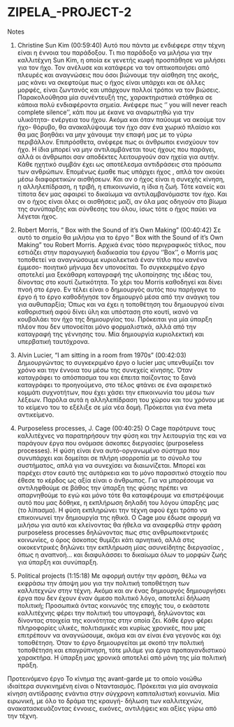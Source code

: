 # ZIPELA_-PROJECT-2
Notes


1.	Christine Sun Kim (00:59:40)
Αυτό που πάντα με ενδιέφερε στην τέχνη είναι η έννοια του παράδοξου. Τι πιο παράδοξο να μιλήσω για την καλλιτέχνη Sun Kim, η οποία εκ γενετής κωφή  προσπάθησε να μιλήσει για τον ήχο. Τον ανέλυσε και κατάφερε να τον οπτικοποιήσει από πλευρές και αναγνώσεις που όσοι βιώνουμε την αίσθηση της ακοής, μας κάνει να σκεφτούμε πως ο ήχος είναι υπάρχει και σε άλλες μορφές, είναι ζωντανός και υπάρχουν πολλοί τρόποι να τον βιώσεις.
Παρακολούθησα μία συνέντευξή της, χαρακτηριστικά στάθηκα σε κάποια πολύ ενδιαφέροντα σημεία. Ανέφερε πως ‘’ you will never reach complete silence’’, κάτι που με έκανε να αναρωτηθώ για την υλικότητα- ενέργεια του ήχου. Ακόμα και όταν παύουμε να ακούμε τον ήχο- θόρυβο, θα ανακαλύψουμε τον ήχο σαν ένα χωρικό πλαίσιο και θα μας βοηθάει να μην χάνουμε την επαφή μας με το γύρω περιβάλλον. Επιπρόσθετα, ανέφερε πως οι άνθρωποι ενισχύουν τον ήχο. Η ίδια μπορεί να μην αντιλαμβάνεται τους ήχους που παράγει, αλλά οι άνθρωποι σαν αποδέκτες λειτουργούν σαν ηχεία για αυτήν. Κάθε ηχητικό συμβάν έχει ως αποτέλεσμα αντιδράσεις στα πρόσωπα των ανθρώπων. Επομένως έμαθε πως υπάρχει ήχος , απλά τον ακούει μέσω διαφορετικών αισθήσεων. Και αν ο ήχος είναι η συνεχής κίνηση, η αλληλεπίδραση, η τριβή, η επικοινωνία, η ίδια η ζωή. Τότε κανείς και τίποτα δεν μας αφαιρεί το δικαίωμα να αντιλαμβανόμαστε τον ήχο. Και αν ο ήχος είναι όλες οι αισθήσεις μαζί, αν όλα μας οδηγούν στο βίωμα της συνύπαρξης και σύνθεσης του όλου, ίσως τότε ο ήχος παύει να λέγεται ήχος.

2.	Robert Morris, “ Box with the Sound of it’s Own Making” (00:40:42)
Σε αυτό το σημείο θα μιλήσω για το έργο “ Box with the Sound of it’s Own Making” του Robert  Morris. Αρχικά ένας τόσο περιγραφικός τίτλος, που εστιάζει στην παραγωγική διαδικασία του έργου ‘’Box’’, ο Morris μας τοποθετεί να αναγνώσουμε κυριολεκτικά έναν τίτλο που κανένα έμμεσο- ποιητικό μήνυμα δεν υπονοείται. Το συγκεκριμένο έργο αποτελεί μια ξεκάθαρη καταγραφή της υλοποίησης της ιδέας του, δίνοντας στο κουτί ζωτικότητα. Το χέρι του Morris καθοδηγεί και δίνει πνοή στο έργο. Εν τέλει είναι ο δημιουργός αυτός που παρήγαγε το έργο ή το έργο καθοδήγησε τον δημιουργό μέσα από την ανάγκη του για αυθυπαρξία; Όπως και να έχει η τοποθέτηση του δημιουργού είναι καθοριστική αφού δίνει ύλη και υπόσταση στο κουτί, ικανό να κουβαλάει τον ήχο της δημιουργίας του. Πρόκειται για μία ύπαρξη πλέον που δεν υπονοείται μόνο φορμαλιστικά, αλλά από την καταγραφή της γέννησης του. Μία δημιουργία κυριολεκτική και υπερβατική ταυτόχρονα.

3.	Alvin Lucier,  “I am sitting in a room from 1970s” (00:42:03)
Δημιουργώντας το συγκεκριμένο έργο ο lucier μας υπενθυμίζει τον χρόνο και την έννοια του μέσω της συνεχείς κίνησης. Όταν καταγράφει το απόσπασμα του και έπειτα παίζοντας το ξανά καταγράφει το προηγούμενο, στο τέλος φτάνει σε ένα αφαιρετικό κομμάτι συχνοτήτων, που έχει χάσει την επικοινωνία του μέσω των λέξεων. Παρόλα αυτά η αλληλεπίδραση του χώρου και του χρόνου με το κείμενο του το εξέλιξε σε μία νέα δομή. Πρόκειται για ένα meta αντικείμενο.


4.	Purposeless processes, J. Cage (00:40:25)
O Cage παρότρυνε τους καλλιτέχνες να παρατηρήσουν την φύση και την λειτουργία της και να παράγουν έργα που ονόμασε άσκοπες διεργασίες (purposeless processes). Η φύση είναι ένα αυτό-οργανωμένο σύστημα που συνυπάρχει και δομείται σε πλήρη ισορροπία με το σύνολο του συστήματος, απλά για να συνεχίσει να διαιωνίζεται. Μπορεί και παρέχει στον εαυτό της αυτάρκεια και το μόνο παρασιτικό στοιχείο που έθεσε το κέρδος ως αξία είναι ο άνθρωπος. Για να μπορέσουμε να αντιληφθούμε σε βάθος την ύπαρξη της φύσης πρέπει να απαρνηθούμε το εγώ και μόνο τότε θα καταφέρουμε να επιστρέψουμε αυτό που μας δόθηκε, η εκπλήρωση δηλαδή του λόγου ύπαρξης μας (το λίπασμα). Η φύση εκπληρώνει την τέχνη αφού έχει τρόπο να επικοινωνεί την δημιουργία της ηθικά. Ο Cage μου έδωσε αφορμή να μιλήσω για αυτό και κλείνοντας θα ήθελα να αναφερθώ στην φράση purposeless processes  δηλώνοντας πως στις ανθρωποκεντρικές κοινωνίες,  ο όρος άσκοπος θυμίζει κάτι αρνητικό, αλλά στις οικοκεντρικές δηλώνει την εκπλήρωση μίας ασυνείδητης διεργασίας , όπως η αναπνοή… και διαφυλάσσει το δικαίωμα όλων το μορφών ζωής για ύπαρξη και συνύπαρξη.



5.	Political projects (1:15:18)
Με αφορμή αυτήν την φράση, θέλω να εκφράσω την άποψη μου για την πολιτική τοποθέτηση των καλλιτεχνών στην τέχνη. Ακόμα και αν ένας δημιουργός δημιουργήσει έργα που δεν έχουν έναν άμεσο πολιτικό λόγο, αποτελεί δήλωση πολιτική;
Προσωπικά όντας κοινωνός της εποχής του, ο εκάστοτε καλλιτέχνης φέρει την πολιτική του υπογραφή, δηλώνοντας και δίνοντας στοιχεία της κοινότητας στην οποία ζει. Κάθε έργο φέρει πληροφορίες υλικές, πολιτισμικές και κυρίως χρονικές, που μας επιτρέπουν να αναγνώσουμε, ακόμα και αν είναι ένα γεγονός και όχι τοποθέτηση. Όταν το έργο δημιουργείται με σκοπό την πολιτική τοποθέτηση και επαγρύπνηση, τότε μιλάμε για έργα προπαγανδιστικού χαρακτήρα.
Η ύπαρξη μας  χρονικά αποτελεί από μόνη της μία πολιτική πράξη.

Προτεινόμενο έργο
Το κίνημα της avant-garde με το οποίο νοιώθω ιδιαίτερα συγκινημένη είναι ο Ντανταισμός. Πρόκειται για μία αναγκαία κίνηση αντίδρασης ενάντια στην σύγχρονη καπιταλιστική κοινωνία. Μία ειρωνική, με όλο το δράμα της κραυγή- δήλωση των καλλιτεχνών, ανακατασκευάζοντας έννοιες, εικόνες, αντιλήψεις και αξίες γύρω από την τέχνη.
